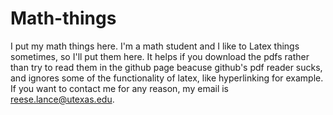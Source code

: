 # Math-things
I put my math things here.
I'm a math student and I like to Latex things sometimes, so I'll put them here. It helps if you 
download the pdfs rather than try to read them in the github page beacuse github's pdf reader sucks,
and ignores some of the functionality of latex, like hyperlinking for example. 
If you want to contact me for any reason, my email is reese.lance@utexas.edu.
